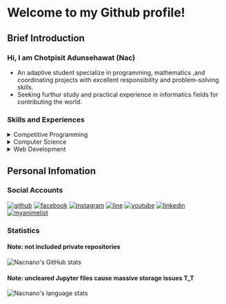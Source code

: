 # Welcome to my Github profile!

## Brief Introduction

### Hi, I am Chotpisit Adunsehawat (Nac)
- An adaptive student specialize in programming, mathematics ,and coordinating projects with excellent responsibility and problem-solving skills. 
- Seeking furthur study and practical experience in informatics fields for contributing the world.

### Skills and Experiences

<details>
<summary>Competitive Programming</summary>

- Achieved Silver Medal from the ([Virtual](https://www.youtube.com/playlist?list=PLqrB1A79hVhEQS91WLbga8_3CntUG0Fm8)) 16th Thailand Olympiad in Informatics
</details>

<details>
<summary>Computer Science</summary>

- Done several Data Analysis and Machine Learning projects (You can find them in my public repos)
</details>

<details>
<summary>Web Development</summary>

- Still learning basics (mostly backend T_T)
</details>



## Personal Infomation

### Social Accounts

[![github](https://img.shields.io/badge/GitHub-100000?style=for-the-badge&logo=github&logoColor=white)](https://github.com/Nacnano)
[![facebook](https://img.shields.io/badge/Facebook-1877F2?style=for-the-badge&logo=facebook&logoColor=white)](https://www.facebook.com/chotpisit.adunsehawat/)
[![instagram](https://img.shields.io/badge/Instagram-E4405F?style=for-the-badge&logo=instagram&logoColor=white)](https://www.instagram.com/chotpisit_nac/)
[![line](https://img.shields.io/badge/Line-00C300?style=for-the-badge&logo=line&logoColor=white)](https://line.me/ti/p/Op-BPbQZFX)
[![youtube](https://img.shields.io/badge/YouTube-FF0000?style=for-the-badge&logo=youtube&logoColor=white)](https://www.youtube.com/channel/UC35blZ3e07Srxg_bbdXLZKQ)
[![linkedin](https://img.shields.io/badge/LinkedIn-0077B5?style=for-the-badge&logo=linkedin&logoColor=white)](https://www.linkedin.com/in/chotpisit-adunsehawat-b68912210/)
[![myanimelist](https://img.shields.io/badge/Myanimelist-2E51A2?style=for-the-badge&logo=myanimelist&logoColor=white)](https://myanimelist.net/profile/Nacnano)


### Statistics 
#### Note: not included private repositories
![Nacnano's GitHub stats](https://github-readme-stats.vercel.app/api?username=nacnano&show_icons=true&count_private=true&theme=radical)

#### Note: uncleared Jupyter files cause massive storage issues T_T
![Nacnano's language stats](https://github-readme-stats.vercel.app/api/top-langs/?username=nacnano&layout=compact&theme=radical&langs_count=10)